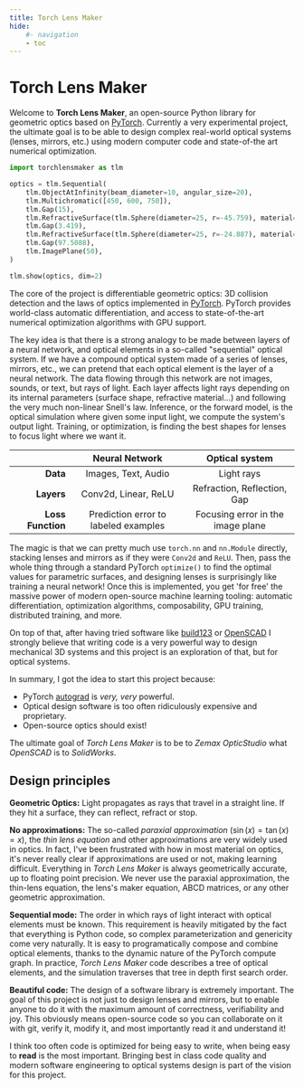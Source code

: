 ```yaml
---
title: Torch Lens Maker
hide:
    #- navigation
    - toc
---
```


<style>
div.md-content {
  max-width: 900px;
  /* margin: 0 auto; */

}
</style>

<script type="module">
const module = await import("/tlmviewer.js");
const tlmviewer = module.tlmviewer;

window.addEventListener("load", (event) => {
  tlmviewer.loadAll();
});
</script>

<div id="logo-title">
<h1>Torch Lens Maker</h1>
</div>

Welcome to **Torch Lens Maker**, an open-source Python library for geometric
optics based on [PyTorch](https://pytorch.org/). Currently a very experimental
project, the ultimate goal is to be able to design complex real-world optical
systems (lenses, mirrors, etc.) using modern computer code and state-of-the art
numerical optimization.

```python
import torchlensmaker as tlm

optics = tlm.Sequential(
    tlm.ObjectAtInfinity(beam_diameter=10, angular_size=20),
    tlm.Multichromatic([450, 600, 750]),
    tlm.Gap(15),
    tlm.RefractiveSurface(tlm.Sphere(diameter=25, r=-45.759), material="BK7"),
    tlm.Gap(3.419),
    tlm.RefractiveSurface(tlm.Sphere(diameter=25, r=-24.887), material="air"),
    tlm.Gap(97.5088),
    tlm.ImagePlane(50),
)

tlm.show(optics, dim=2)
```

<div class="tlmviewer" data-url="/examples/landscape.json"></div>

The core of the project is differentiable geometric optics: 3D collision
detection and the laws of optics implemented in [PyTorch](https://pytorch.org/).
PyTorch provides world-class automatic differentiation, and access to
state-of-the-art numerical optimization algorithms with GPU support.

The key idea is that there is a strong analogy to be made between layers of a
neural network, and optical elements in a so-called "sequential" optical system.
If we have a compound optical system made of a series of lenses, mirrors, etc.,
we can pretend that each optical element is the layer of a neural network. The
data flowing through this network are not images, sounds, or text, but rays of
light. Each layer affects light rays depending on its internal parameters
(surface shape, refractive material...) and following the very much non-linear
Snell's law. Inference, or the forward model, is the optical simulation where
given some input light, we compute the system's output light. Training, or
optimization, is finding the best shapes for lenses to focus light where we want
it.

<div class="center-table" markdown>

|                   |          **Neural Network**          |        **Optical system**         |
| ----------------: | :----------------------------------: | :-------------------------------: |
|          **Data** |         Images, Text, Audio          |            Light rays             |
|        **Layers** |         Conv2d, Linear, ReLU         |    Refraction, Reflection, Gap    |
| **Loss Function** | Prediction error to labeled examples | Focusing error in the image plane |

</div>

The magic is that we can pretty much use `torch.nn` and `nn.Module` directly,
stacking lenses and mirrors as if they were `Conv2d` and `ReLU`. Then, pass the
whole thing through a standard PyTorch `optimize()` to find the optimal values
for parametric surfaces, and designing lenses is surprisingly like training a
neural network! Once this is implemented, you get 'for free' the massive power
of modern open-source machine learning tooling: automatic differentiation,
optimization algorithms, composability, GPU training, distributed training, and
more.

On top of that, after having tried software like
[build123](https://build123d.readthedocs.io/en/latest/) or
[OpenSCAD](https://openscad.org/) I strongly believe that writing code is a very
powerful way to design mechanical 3D systems and this project is an exploration
of that, but for optical systems.

In summary, I got the idea to start this project because:

* PyTorch [autograd](https://pytorch.org/docs/stable/autograd.html) is *very, very* powerful.
* Optical design software is too often ridiculously expensive and proprietary.
* Open-source optics should exist!

The ultimate goal of _Torch Lens Maker_ is to be to _Zemax OpticStudio_ what _OpenSCAD_ is to _SolidWorks_.

## Design principles

**Geometric Optics:**
Light propagates as rays that travel in a straight line.
If they hit a surface, they can reflect, refract or stop.

**No approximations:** The so-called _paraxial approximation_ ($\sin(x) =
\tan(x) = x$), the _thin lens equation_ and other approximations are very widely
used in optics. In fact, I've been frustrated with how in most material on
optics, it's never really clear if approximations are used or not, making
learning difficult. Everything in _Torch Lens Maker_ is always geometrically
accurate, up to floating point precision. We never use the paraxial
approximation, the thin-lens equation, the lens's maker equation, ABCD matrices,
or any other geometric approximation.

**Sequential mode:** The order in which rays of light interact with optical
elements must be known. This requirement is heavily mitigated by the fact that
everything is Python code, so complex parameterization and genericity come very
naturally. It is easy to programatically compose and combine optical elements, thanks to
the dynamic nature of the PyTorch compute graph. In practice, _Torch Lens Maker_
code describes a tree of optical elements, and the simulation traverses that
tree in depth first search order.

**Beautiful code:** The design of a software library is extremely important. The
goal of this project is not just to design lenses and mirrors, but to enable
anyone to do it with the maximum amount of correctness, verifiability and joy.
This obviously means open-source code so you can collaborate on it with git,
verify it, modify it, and most importantly read it and understand it!

I think too often code is optimized for being easy to write, when being easy to
**read** is the most important. Bringing best in class code quality and modern
software engineering to optical systems design is part of the vision for this
project.
